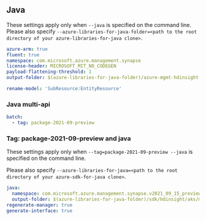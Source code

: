 ## Java

These settings apply only when `--java` is specified on the command line.
Please also specify `--azure-libraries-for-java-folder=<path to the root directory of your azure-libraries-for-java clone>`.

``` yaml $(java)
azure-arm: true
fluent: true
namespace: com.microsoft.azure.management.synapse
license-header: MICROSOFT_MIT_NO_CODEGEN
payload-flattening-threshold: 1
output-folder: $(azure-libraries-for-java-folder)/azure-mgmt-hdinsight-aks

rename-model: 'SubResource:EntityResource'
```

### Java multi-api

``` yaml $(java) && $(multiapi)
batch:
  - tag: package-2021-09-preview
```

### Tag: package-2021-09-preview and java

These settings apply only when `--tag=package-2021-09-preview --java` is specified on the command line.

Please also specify `--azure-libraries-for-java=<path to the root directory of your azure-sdk-for-java clone>`.

``` yaml $(tag) == 'package-2019-06-01-preview' && $(java) && $(multiapi)
java:
  namespace: com.microsoft.azure.management.synapse.v2021_09_15_preview
  output-folder: $(azure-libraries-for-java-folder)/sdk/hdinsight/aks/mgmt-v2019_06_01_preview
regenerate-manager: true
generate-interface: true
```